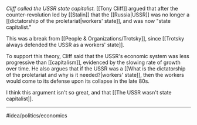 *Cliff called the USSR state capitalist.* [[Tony Cliff]] argued that after the counter-revolution led by [[Stalin]] that the [[Russia|USSR]] was no longer a [[dictatorship of the proletariat|workers' state]], and was now "state capitalist."

This was a break from [[People & Organizations/Trotsky]], since [[Trotsky always defended the USSR as a workers' state]]. 

To support this theory, Cliff said that the USSR's economic system was less progressive than [[capitalism]], evidenced by the slowing rate of growth over time. He also argues that if the USSR was a [[What is the dictatorship of the proletariat and why is it needed?|workers' state]], then the workers would come to its defense upon its collapse in the late 80s. 

I think this argument isn't so great, and that [[The USSR wasn't state capitalist]]. 

---
#idea/politics/economics 

[1]: https://www.marxists.org/archive/cliff/works/1955/statecap/intro.htm